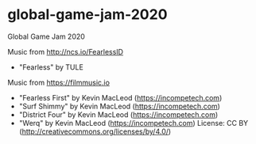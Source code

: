 # global-game-jam-2020
Global Game Jam 2020

Music from http://ncs.io/FearlessID
- "Fearless" by TULE

Music from https://filmmusic.io
- "Fearless First" by Kevin MacLeod (https://incompetech.com)
- "Surf Shimmy" by Kevin MacLeod (https://incompetech.com)
- "District Four" by Kevin MacLeod (https://incompetech.com)
- "Werq" by Kevin MacLeod (https://incompetech.com)
License: CC BY (http://creativecommons.org/licenses/by/4.0/)
